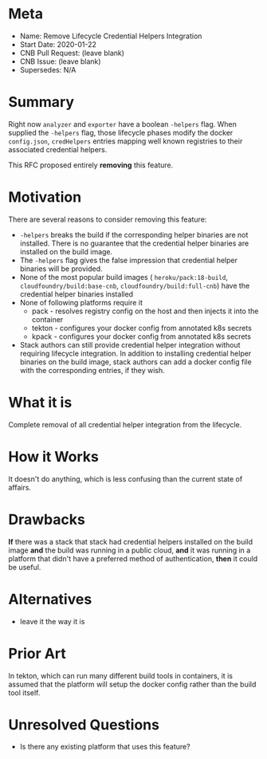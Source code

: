 # Meta
[meta]: #meta
- Name: Remove Lifecycle Credential Helpers Integration
- Start Date: 2020-01-22
- CNB Pull Request: (leave blank)
- CNB Issue: (leave blank)
- Supersedes: N/A

# Summary
[summary]: #summary

Right now `analyzer` and `exporter` have a boolean `-helpers` flag. When supplied the `-helpers` flag, those lifecycle phases modify the docker `config.json`, `credHelpers` entries mapping well known registries to their associated credential helpers.

This RFC proposed entirely **removing** this feature.

# Motivation
[motivation]: #motivation

There are several reasons to consider removing this feature:

* `-helpers` breaks the build if the corresponding helper binaries are not installed. There is no guarantee that the credential helper binaries are installed on the build image. 
* The `-helpers` flag gives the false impression that credential helper binaries will be provided.
* None of the most popular build images ( `heroku/pack:18-build`, `cloudfoundry/build:base-cnb`, `cloudfoundry/build:full-cnb`) have the credential helper binaries installed 
* None of following platforms require it
  - pack - resolves registry config on the host and then injects it into the container
  - tekton - configures your docker config from annotated k8s secrets 
  - kpack - configures your docker config from annotated k8s secrets
* Stack authors can still provide credential helper integration without requiring lifecycle integration. In addition to installing credential helper binaries on the build image, stack authors can add a docker config file with the corresponding entries, if they wish.

# What it is
[what-it-is]: #what-it-is

Complete removal of all credential helper integration from the lifecycle.

# How it Works
[how-it-works]: #how-it-works

It doesn't do anything, which is less confusing than the current state of affairs.

# Drawbacks
[drawbacks]: #drawbacks

**If** there was a stack that stack had credential helpers installed on the build image **and** the build was running in a public cloud, **and** it was running in a platform that didn't have a preferred method of authentication, **then** it could be useful.

# Alternatives
[alternatives]: #alternatives

- leave it the way it is

# Prior Art
[prior-art]: #prior-art

In tekton, which can run many different build tools in containers, it is assumed that the platform will setup the docker config rather than the build tool itself.

# Unresolved Questions
[unresolved-questions]: #unresolved-questions

- Is there any existing platform that uses this feature?
